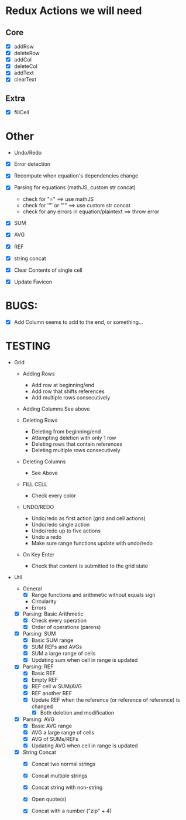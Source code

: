 # Redux Actions we will need

## Core

-   [x] addRow
-   [x] deleteRow
-   [x] addCol
-   [x] deleteCol
-   [x] addText
-   [x] clearText

## Extra

-   [x] fillCell

# Other

-   Undo/Redo
-   [x] Error detection
-   [x] Recompute when equation's dependencies change
-   [x] Parsing for equations (mathJS, custom str concat)
    -   check for "=" $\implies$ use mathJS
    -   check for '"' or "'" $\implies$ use custom str concat
    -   check for any errors in equation/plaintext $\implies$ throw error
-   [x] SUM
-   [x] AVG
-   [x] REF
-   [x] string concat

-   [x] Clear Contents of single cell
-   [x] Update Favicon

# BUGS:

- [x] Add Column seems to add to the end, or something...

# TESTING

-   Grid
    -   Adding Rows
        -   Add row at beginning/end
        -   Add row that shifts references
        -   Add multiple rows consecutively
    -   Adding Columns
            See above
    -   Deleting Rows
        -   Deleting from beginning/end
        -   Attempting deletion with only 1 row
        -   Deleting rows that contain references
        -   Deleting multiple rows consecutively
    -   Deleting Columns
        -   See Above

    -   FILL CELL
        -   Check every color

    -   UNDO/REDO
        -   Undo/redo as first action (grid and cell actions)
        -   Undo/redo single action
        -   Undo/redo up to five actions
        -   Undo a redo
        -   Make sure range functions update with undo/redo
        
    -   On Key Enter
        -   Check that content is submitted to the grid state

-   Util
    -   General
        -   [x] Range functions and arithmetic without equals sign
        -   Circularity
        -   Errors

    -   [x] Parsing: Basic Arithmetic
        -   [x] Check every operation
        -   [x] Order of operations (parens)
    -   [x] Parsing: SUM
        -   [x] Basic SUM range
        -   [x] SUM REFs and AVGs
        -   [x] SUM a large range of cells
        -   [x] Updating sum when cell in range is updated
    -   [x] Parsing: REF
        -   [x] Basic REF
        -   [x] Empty REF
        -   [x] REF cell w SUM/AVG
        -   [x] REF another REF
        -   [x] Update REF when the reference (or reference of reference) is changed
            -   [x] Both deletion and modification
    -   [x] Parsing: AVG
        -   [x] Basic AVG range
        -   [x] AVG a large range of cells
        -   [x] AVG of SUMs/REFs
        -   [x] Updating AVG when cell in range is updated
        
    -   [x] String Concat
        -   [x] Concat two normal strings
        -   [x] Concat multiple strings
        -   [x] Concat string with non-string
        -   [x] Open quote(s)
        -   [x] Concat with a number ("zip" + 4)



